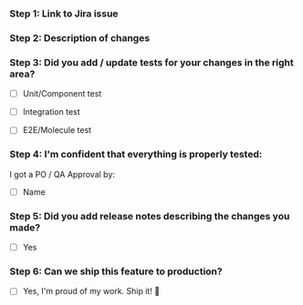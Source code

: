 ### Step 1: Link to Jira issue


### Step 2: Description of changes


### Step 3: Did you add / update tests for your changes in the right area?
- [ ] Unit/Component test
- [ ] Integration test
- [ ] E2E/Molecule test


### Step 4: I'm confident that everything is properly tested:
I got a PO / QA Approval by:
- [ ] Name

### Step 5: Did you add release notes describing the changes you made?
- [ ] Yes

### Step 6: Can we ship this feature to production?
- [ ] Yes, I'm proud of my work. Ship it! :ship:
